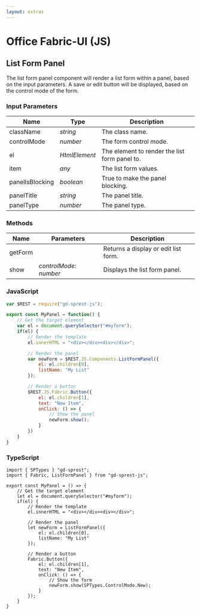 ```yaml
---
layout: extras
---
```

# Office Fabric-UI (JS)

## List Form Panel

The list form panel component will render a list form within a panel, based on the input parameters. A save or edit button will be displayed, based on the control mode of the form.

### Input Parameters

| Name | Type | Description |
| --- | --- | --- |
| className | _string_ | The class name. |
| controlMode | _number_ | The form control mode. |
| el | _HtmlElement_ | The element to render the list form panel to. |
| item | _any_ | The list form values. |
| panelIsBlocking | _boolean_ | True to make the panel blocking. |
| panelTitle | _string_ | The panel title. |
| panelType | _number_ | The panel type. |

### Methods

| Name | Parameters | Description |
| --- | --- | --- |
| getForm | | Returns a display or edit list form. |
| show | _controlMode: number_ | Displays the list form panel. |

### JavaScript
```js
var $REST = require("gd-sprest-js");

export const MyPanel = function() {
    // Get the target element
    var el = document.querySelector("#myform");
    if(el) {
        // Render the template
        el.innerHTML = "<div></div><div></div>";

        // Render the panel
        var newForm = $REST.JS.Components.ListFormPanel({
            el: el.children[0],
            listName: "My List"            
        });

        // Render a button
        $REST.JS.Fabric.Button({
            el: el.children[1],
            text: "New Item",
            onClick: () => {
                // Show the panel
                newForm.show();
            }
        })
    }
}
```

### TypeScript

```tsx
import { SPTypes } "gd-sprest";
import { Fabric, ListFormPanel } from "gd-sprest-js";

export const MyPanel = () => {
    // Get the target element
    let el = document.querySelector("#myform");
    if(el) {
        // Render the template
        el.innerHTML = "<div></div><div></div>";

        // Render the panel
        let newForm = ListFormPanel({
            el: el.children[0],
            listName: "My List"            
        });

        // Render a button
        Fabric.Button({
            el: el.children[1],
            text: "New Item",
            onClick: () => {
                // Show the form
                newForm.show(SPTypes.ControlMode.New);
            }
        });
    }
}
```